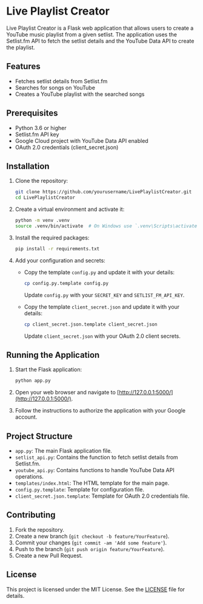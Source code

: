 # Live Playlist Creator

Live Playlist Creator is a Flask web application that allows users to create a YouTube music playlist from a given setlist. The application uses the Setlist.fm API to fetch the setlist details and the YouTube Data API to create the playlist.

## Features

- Fetches setlist details from Setlist.fm
- Searches for songs on YouTube
- Creates a YouTube playlist with the searched songs

## Prerequisites

- Python 3.6 or higher
- Setlist.fm API key
- Google Cloud project with YouTube Data API enabled
- OAuth 2.0 credentials (client_secret.json)

## Installation

1. Clone the repository:

    ```bash
    git clone https://github.com/yourusername/LivePlaylistCreator.git
    cd LivePlaylistCreator
    ```

2. Create a virtual environment and activate it:

    ```bash
    python -m venv .venv
    source .venv/bin/activate  # On Windows use `.venv\Scripts\activate`
    ```

3. Install the required packages:

    ```bash
    pip install -r requirements.txt
    ```

4. Add your configuration and secrets:

    - Copy the template `config.py` and update it with your details:

        ```bash
        cp config.py.template config.py
        ```

        Update `config.py` with your `SECRET_KEY` and `SETLIST_FM_API_KEY`.

    - Copy the template `client_secret.json` and update it with your details:

        ```bash
        cp client_secret.json.template client_secret.json
        ```

        Update `client_secret.json` with your OAuth 2.0 client secrets.

## Running the Application

1. Start the Flask application:

    ```bash
    python app.py
    ```

2. Open your web browser and navigate to [http://127.0.0.1:5000/](http://127.0.0.1:5000/).

3. Follow the instructions to authorize the application with your Google account.

## Project Structure

- `app.py`: The main Flask application file.
- `setlist_api.py`: Contains the function to fetch setlist details from Setlist.fm.
- `youtube_api.py`: Contains functions to handle YouTube Data API operations.
- `templates/index.html`: The HTML template for the main page.
- `config.py.template`: Template for configuration file.
- `client_secret.json.template`: Template for OAuth 2.0 credentials file.

## Contributing

1. Fork the repository.
2. Create a new branch (`git checkout -b feature/YourFeature`).
3. Commit your changes (`git commit -am 'Add some feature'`).
4. Push to the branch (`git push origin feature/YourFeature`).
5. Create a new Pull Request.

## License

This project is licensed under the MIT License. See the [LICENSE](LICENSE) file for details.
